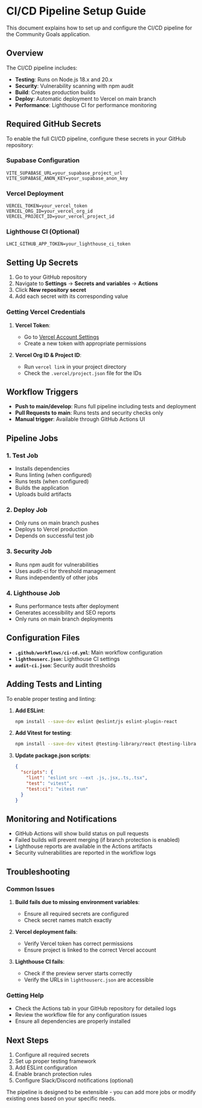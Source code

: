 # CI/CD Pipeline Setup Guide

This document explains how to set up and configure the CI/CD pipeline for the Community Goals application.

## Overview

The CI/CD pipeline includes:
- **Testing**: Runs on Node.js 18.x and 20.x
- **Security**: Vulnerability scanning with npm audit
- **Build**: Creates production builds
- **Deploy**: Automatic deployment to Vercel on main branch
- **Performance**: Lighthouse CI for performance monitoring

## Required GitHub Secrets

To enable the full CI/CD pipeline, configure these secrets in your GitHub repository:

### Supabase Configuration
```
VITE_SUPABASE_URL=your_supabase_project_url
VITE_SUPABASE_ANON_KEY=your_supabase_anon_key
```

### Vercel Deployment
```
VERCEL_TOKEN=your_vercel_token
VERCEL_ORG_ID=your_vercel_org_id
VERCEL_PROJECT_ID=your_vercel_project_id
```

### Lighthouse CI (Optional)
```
LHCI_GITHUB_APP_TOKEN=your_lighthouse_ci_token
```

## Setting Up Secrets

1. Go to your GitHub repository
2. Navigate to **Settings** → **Secrets and variables** → **Actions**
3. Click **New repository secret**
4. Add each secret with its corresponding value

### Getting Vercel Credentials

1. **Vercel Token**:
   - Go to [Vercel Account Settings](https://vercel.com/account/tokens)
   - Create a new token with appropriate permissions

2. **Vercel Org ID & Project ID**:
   - Run `vercel link` in your project directory
   - Check the `.vercel/project.json` file for the IDs

## Workflow Triggers

- **Push to main/develop**: Runs full pipeline including tests and deployment
- **Pull Requests to main**: Runs tests and security checks only
- **Manual trigger**: Available through GitHub Actions UI

## Pipeline Jobs

### 1. Test Job
- Installs dependencies
- Runs linting (when configured)
- Runs tests (when configured)
- Builds the application
- Uploads build artifacts

### 2. Deploy Job
- Only runs on main branch pushes
- Deploys to Vercel production
- Depends on successful test job

### 3. Security Job
- Runs npm audit for vulnerabilities
- Uses audit-ci for threshold management
- Runs independently of other jobs

### 4. Lighthouse Job
- Runs performance tests after deployment
- Generates accessibility and SEO reports
- Only runs on main branch deployments

## Configuration Files

- **`.github/workflows/ci-cd.yml`**: Main workflow configuration
- **`lighthouserc.json`**: Lighthouse CI settings
- **`audit-ci.json`**: Security audit thresholds

## Adding Tests and Linting

To enable proper testing and linting:

1. **Add ESLint**:
   ```bash
   npm install --save-dev eslint @eslint/js eslint-plugin-react
   ```

2. **Add Vitest for testing**:
   ```bash
   npm install --save-dev vitest @testing-library/react @testing-library/jest-dom
   ```

3. **Update package.json scripts**:
   ```json
   {
     "scripts": {
       "lint": "eslint src --ext .js,.jsx,.ts,.tsx",
       "test": "vitest",
       "test:ci": "vitest run"
     }
   }
   ```

## Monitoring and Notifications

- GitHub Actions will show build status on pull requests
- Failed builds will prevent merging (if branch protection is enabled)
- Lighthouse reports are available in the Actions artifacts
- Security vulnerabilities are reported in the workflow logs

## Troubleshooting

### Common Issues

1. **Build fails due to missing environment variables**:
   - Ensure all required secrets are configured
   - Check secret names match exactly

2. **Vercel deployment fails**:
   - Verify Vercel token has correct permissions
   - Ensure project is linked to the correct Vercel account

3. **Lighthouse CI fails**:
   - Check if the preview server starts correctly
   - Verify the URLs in `lighthouserc.json` are accessible

### Getting Help

- Check the Actions tab in your GitHub repository for detailed logs
- Review the workflow file for any configuration issues
- Ensure all dependencies are properly installed

## Next Steps

1. Configure all required secrets
2. Set up proper testing framework
3. Add ESLint configuration
4. Enable branch protection rules
5. Configure Slack/Discord notifications (optional)

The pipeline is designed to be extensible - you can add more jobs or modify existing ones based on your specific needs.